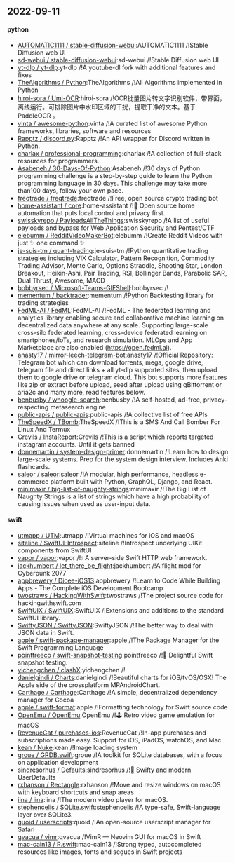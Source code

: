## 2022-09-11

#### python
* [AUTOMATIC1111 / stable-diffusion-webui](https://github.com/AUTOMATIC1111/stable-diffusion-webui):AUTOMATIC1111 /!Stable Diffusion web UI
* [sd-webui / stable-diffusion-webui](https://github.com/sd-webui/stable-diffusion-webui):sd-webui /!Stable Diffusion web UI
* [yt-dlp / yt-dlp](https://github.com/yt-dlp/yt-dlp):yt-dlp /!A youtube-dl fork with additional features and fixes
* [TheAlgorithms / Python](https://github.com/TheAlgorithms/Python):TheAlgorithms /!All Algorithms implemented in Python
* [hiroi-sora / Umi-OCR](https://github.com/hiroi-sora/Umi-OCR):hiroi-sora /!OCR批量图片转文字识别软件，带界面，离线运行。可排除图片中水印区域的干扰，提取干净的文本。基于 PaddleOCR 。
* [vinta / awesome-python](https://github.com/vinta/awesome-python):vinta /!A curated list of awesome Python frameworks, libraries, software and resources
* [Rapptz / discord.py](https://github.com/Rapptz/discord.py):Rapptz /!An API wrapper for Discord written in Python.
* [charlax / professional-programming](https://github.com/charlax/professional-programming):charlax /!A collection of full-stack resources for programmers.
* [Asabeneh / 30-Days-Of-Python](https://github.com/Asabeneh/30-Days-Of-Python):Asabeneh /!30 days of Python programming challenge is a step-by-step guide to learn the Python programming language in 30 days. This challenge may take more than100 days, follow your own pace.
* [freqtrade / freqtrade](https://github.com/freqtrade/freqtrade):freqtrade /!Free, open source crypto trading bot
* [home-assistant / core](https://github.com/home-assistant/core):home-assistant /!🏡
Open source home automation that puts local control and privacy first.
* [swisskyrepo / PayloadsAllTheThings](https://github.com/swisskyrepo/PayloadsAllTheThings):swisskyrepo /!A list of useful payloads and bypass for Web Application Security and Pentest/CTF
* [elebumm / RedditVideoMakerBot](https://github.com/elebumm/RedditVideoMakerBot):elebumm /!Create Reddit Videos with just
✨
one command
✨
* [je-suis-tm / quant-trading](https://github.com/je-suis-tm/quant-trading):je-suis-tm /!Python quantitative trading strategies including VIX Calculator, Pattern Recognition, Commodity Trading Advisor, Monte Carlo, Options Straddle, Shooting Star, London Breakout, Heikin-Ashi, Pair Trading, RSI, Bollinger Bands, Parabolic SAR, Dual Thrust, Awesome, MACD
* [bobbyrsec / Microsoft-Teams-GIFShell](https://github.com/bobbyrsec/Microsoft-Teams-GIFShell):bobbyrsec /!
* [mementum / backtrader](https://github.com/mementum/backtrader):mementum /!Python Backtesting library for trading strategies
* [FedML-AI / FedML](https://github.com/FedML-AI/FedML):FedML-AI /!FedML - The federated learning and analytics library enabling secure and collaborative machine learning on decentralized data anywhere at any scale. Supporting large-scale cross-silo federated learning, cross-device federated learning on smartphones/IoTs, and research simulation. MLOps and App Marketplace are also enabled (https://open.fedml.ai).
* [anasty17 / mirror-leech-telegram-bot](https://github.com/anasty17/mirror-leech-telegram-bot):anasty17 /!Official Repository: Telegram bot which can download torrents, mega, google drive, telegram file and direct links + all yt-dlp supported sites, then upload them to google drive or telegram cloud. This bot supports more features like zip or extract before upload, seed after upload using qBittorrent or aria2c and many more, read features below.
* [benbusby / whoogle-search](https://github.com/benbusby/whoogle-search):benbusby /!A self-hosted, ad-free, privacy-respecting metasearch engine
* [public-apis / public-apis](https://github.com/public-apis/public-apis):public-apis /!A collective list of free APIs
* [TheSpeedX / TBomb](https://github.com/TheSpeedX/TBomb):TheSpeedX /!This is a SMS And Call Bomber For Linux And Termux
* [Crevils / InstaReport](https://github.com/Crevils/InstaReport):Crevils /!This is a script which reports targeted instagram accounts. Until it gets banned
* [donnemartin / system-design-primer](https://github.com/donnemartin/system-design-primer):donnemartin /!Learn how to design large-scale systems. Prep for the system design interview. Includes Anki flashcards.
* [saleor / saleor](https://github.com/saleor/saleor):saleor /!A modular, high performance, headless e-commerce platform built with Python, GraphQL, Django, and React.
* [minimaxir / big-list-of-naughty-strings](https://github.com/minimaxir/big-list-of-naughty-strings):minimaxir /!The Big List of Naughty Strings is a list of strings which have a high probability of causing issues when used as user-input data.

#### swift
* [utmapp / UTM](https://github.com/utmapp/UTM):utmapp /!Virtual machines for iOS and macOS
* [siteline / SwiftUI-Introspect](https://github.com/siteline/SwiftUI-Introspect):siteline /!Introspect underlying UIKit components from SwiftUI
* [vapor / vapor](https://github.com/vapor/vapor):vapor /!💧
A server-side Swift HTTP web framework.
* [jackhumbert / let_there_be_flight](https://github.com/jackhumbert/let_there_be_flight):jackhumbert /!A flight mod for Cyberpunk 2077
* [appbrewery / Dicee-iOS13](https://github.com/appbrewery/Dicee-iOS13):appbrewery /!Learn to Code While Building Apps - The Complete iOS Development Bootcamp
* [twostraws / HackingWithSwift](https://github.com/twostraws/HackingWithSwift):twostraws /!The project source code for hackingwithswift.com
* [SwiftUIX / SwiftUIX](https://github.com/SwiftUIX/SwiftUIX):SwiftUIX /!Extensions and additions to the standard SwiftUI library.
* [SwiftyJSON / SwiftyJSON](https://github.com/SwiftyJSON/SwiftyJSON):SwiftyJSON /!The better way to deal with JSON data in Swift.
* [apple / swift-package-manager](https://github.com/apple/swift-package-manager):apple /!The Package Manager for the Swift Programming Language
* [pointfreeco / swift-snapshot-testing](https://github.com/pointfreeco/swift-snapshot-testing):pointfreeco /!📸
Delightful Swift snapshot testing.
* [yichengchen / clashX](https://github.com/yichengchen/clashX):yichengchen /!
* [danielgindi / Charts](https://github.com/danielgindi/Charts):danielgindi /!Beautiful charts for iOS/tvOS/OSX! The Apple side of the crossplatform MPAndroidChart.
* [Carthage / Carthage](https://github.com/Carthage/Carthage):Carthage /!A simple, decentralized dependency manager for Cocoa
* [apple / swift-format](https://github.com/apple/swift-format):apple /!Formatting technology for Swift source code
* [OpenEmu / OpenEmu](https://github.com/OpenEmu/OpenEmu):OpenEmu /!🕹
Retro video game emulation for macOS
* [RevenueCat / purchases-ios](https://github.com/RevenueCat/purchases-ios):RevenueCat /!In-app purchases and subscriptions made easy. Support for iOS, iPadOS, watchOS, and Mac.
* [kean / Nuke](https://github.com/kean/Nuke):kean /!Image loading system
* [groue / GRDB.swift](https://github.com/groue/GRDB.swift):groue /!A toolkit for SQLite databases, with a focus on application development
* [sindresorhus / Defaults](https://github.com/sindresorhus/Defaults):sindresorhus /!💾
Swifty and modern UserDefaults
* [rxhanson / Rectangle](https://github.com/rxhanson/Rectangle):rxhanson /!Move and resize windows on macOS with keyboard shortcuts and snap areas
* [iina / iina](https://github.com/iina/iina):iina /!The modern video player for macOS.
* [stephencelis / SQLite.swift](https://github.com/stephencelis/SQLite.swift):stephencelis /!A type-safe, Swift-language layer over SQLite3.
* [quoid / userscripts](https://github.com/quoid/userscripts):quoid /!An open-source userscript manager for Safari
* [qvacua / vimr](https://github.com/qvacua/vimr):qvacua /!VimR — Neovim GUI for macOS in Swift
* [mac-cain13 / R.swift](https://github.com/mac-cain13/R.swift):mac-cain13 /!Strong typed, autocompleted resources like images, fonts and segues in Swift projects
